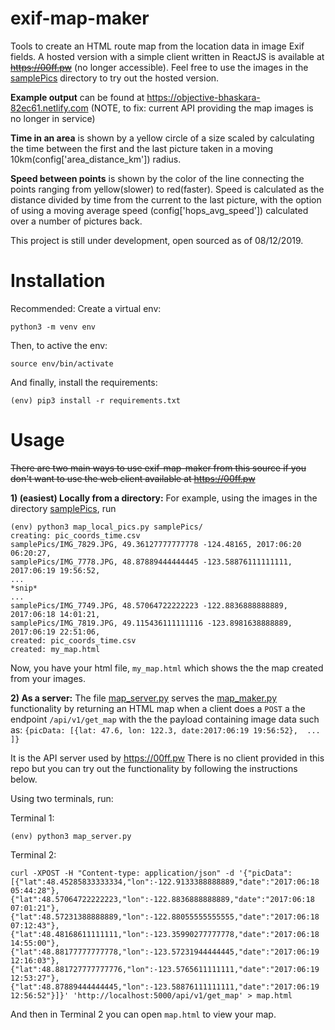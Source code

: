 # exif-map-maker
Tools to create an HTML route map from the location data in image Exif fields.
A hosted version with a simple client written in ReactJS is available at ~~https://00ff.pw~~ (no longer accessible). Feel free to use the images in the [samplePics](https://github.com/ihammerstrom/exif-map-maker/tree/master/samplePics "samplePics") directory to try out the hosted version.

**Example output** can be found at https://objective-bhaskara-82ec61.netlify.com (NOTE, to fix: current API providing the map images is no longer in service)


**Time in an area** is shown by a yellow circle of a size scaled by calculating the time between the first and the last picture taken in a moving 10km(config['area_distance_km']) radius.

**Speed between points** is shown by the color of the line connecting the points ranging from yellow(slower) to red(faster). Speed is calculated as the distance divided by time from the current to the last picture, with the option of using a moving average speed (config['hops_avg_speed']) calculated over a number of pictures back.


This project is still under development, open sourced as of 08/12/2019.

# Installation
Recommended: Create a virtual env:
```
python3 -m venv env
```
Then, to active the env:
```
source env/bin/activate
```
And finally, install the requirements:
```
(env) pip3 install -r requirements.txt
```

# Usage

~~There are two main ways to use exif-map-maker from this source if you don't want to use the web client available at https://00ff.pw~~

**1) (easiest) Locally from a directory:**
For example, using the images in the directory [samplePics](https://github.com/ihammerstrom/exif-map-maker/tree/master/samplePics "samplePics"), run 

```
(env) python3 map_local_pics.py samplePics/
creating: pic_coords_time.csv
samplePics/IMG_7829.JPG, 49.36127777777778 -124.48165, 2017:06:20 06:20:27,
samplePics/IMG_7778.JPG, 48.87889444444445 -123.58876111111111, 2017:06:19 19:56:52,
...
*snip*
...
samplePics/IMG_7749.JPG, 48.57064722222223 -122.8836888888889, 2017:06:18 14:01:21,
samplePics/IMG_7819.JPG, 49.115436111111116 -123.8981638888889, 2017:06:19 22:51:06,
created: pic_coords_time.csv
created: my_map.html
```
Now, you have your html file, ```my_map.html```  which shows the the map created from your images.

**2) As a server:**
The file [map_server.py](https://github.com/ihammerstrom/exif-map-maker/blob/master/map_server.py "map_server.py") serves the [map_maker.py](https://github.com/ihammerstrom/exif-map-maker/blob/master/map_maker.py "map_maker.py") functionality by returning an HTML map when a client does a ```POST``` a the endpoint ```/api/v1/get_map``` with the the payload containing image data such as: ```{picData: [{lat: 47.6, lon: 122.3, date:2017:06:19 19:56:52},  ... ]}``` 

It is the API server used by https://00ff.pw
There is no client provided in this repo but you can try out the functionality by following the instructions below.

Using two terminals, run:

Terminal 1:
```
(env) python3 map_server.py
```
Terminal 2:
```
curl -XPOST -H "Content-type: application/json" -d '{"picData":[{"lat":48.45285833333334,"lon":-122.9133388888889,"date":"2017:06:18 05:44:28"},{"lat":48.57064722222223,"lon":-122.8836888888889,"date":"2017:06:18 07:01:21"},{"lat":48.57231388888889,"lon":-122.88055555555555,"date":"2017:06:18 07:12:43"},{"lat":48.48168611111111,"lon":-123.35990277777778,"date":"2017:06:18 14:55:00"},{"lat":48.88177777777778,"lon":-123.57231944444445,"date":"2017:06:19 12:16:03"},{"lat":48.881727777777776,"lon":-123.5765611111111,"date":"2017:06:19 12:53:27"},{"lat":48.87889444444445,"lon":-123.58876111111111,"date":"2017:06:19 12:56:52"}]}' 'http://localhost:5000/api/v1/get_map' > map.html
```
And then in Terminal 2 you can open ```map.html``` to view your map.

